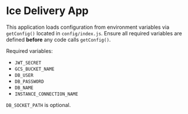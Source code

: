 # Ice Delivery App

This application loads configuration from environment variables via `getConfig()`
located in `config/index.js`. Ensure all required variables are defined **before**
any code calls `getConfig()`.

Required variables:
- `JWT_SECRET`
- `GCS_BUCKET_NAME`
- `DB_USER`
- `DB_PASSWORD`
- `DB_NAME`
- `INSTANCE_CONNECTION_NAME`

`DB_SOCKET_PATH` is optional.
